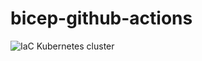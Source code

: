 # bicep-github-actions
![IaC Kubernetes cluster](https://github.com/dewolfs/bicep-github-actions/workflows/IaC%20Kubernetes%20cluster/badge.svg)

